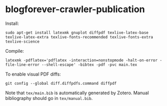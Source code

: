 blogforever-crawler-publication
===============================

Install:

    sudo apt-get install latexmk gnuplot diffpdf texlive-latex-base texlive-latex-extra texlive-fonts-recommended texlive-fonts-extra texlive-science

Compile:

    latexmk -pdflatex='pdflatex -interaction=nonstopmode -halt-on-error -file-line-error --shell-escape' -bibtex -pdf -pvc main.tex

To enable visual PDF diffs:

    git config --global diff.diffpdfs.command diffpdf

Note that `tex/main.bib` is automatically generated by Zotero. Manual bibliography should go in `tex/manual.bib`.
